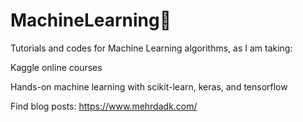 # MachineLearning🤖
Tutorials and codes for Machine Learning algorithms, as I am taking: 

Kaggle online courses

Hands-on machine learning with scikit-learn, keras, and tensorflow

Find blog posts: https://www.mehrdadk.com/
